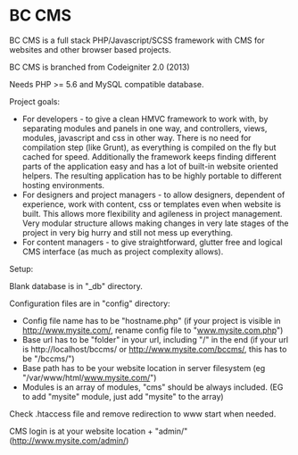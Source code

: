 # BC CMS

BC CMS is a full stack PHP/Javascript/SCSS framework with CMS for websites and other browser based projects.

BC CMS is branched from Codeigniter 2.0 (2013)

Needs PHP >= 5.6 and MySQL compatible database.

Project goals:

* For developers - to give a clean HMVC framework to work with, by separating modules and panels in one way, 
  and controllers, views, modules, javascript and css in other way. There is no need for compilation step (like Grunt),
  as everything is compiled on the fly but cached for speed. Additionally the framework keeps finding different parts
  of the application easy and has a lot of built-in website oriented helpers. The resulting application has to be highly
  portable to different hosting environments.
* For designers and project managers - to allow designers, dependent of experience, work with content, css or templates
  even when website is built. This allows more flexibility and agileness in project management. Very modular structure allows
  making changes in very late stages of the project in very big hurry and still not mess up everything.
* For content managers - to give straightforward, glutter free and logical CMS interface (as much as project complexity allows).

Setup:

Blank database is in "_db" directory.

Configuration files are in "config" directory:
* Config file name has to be "hostname.php" (if your project is visible in http://www.mysite.com/, rename config file to 
  "www.mysite.com.php")
* Base url has to be "folder" in your url, including "/" in the end (if your url is http://localhost/bccms/ or
  http://www.mysite.com/bccms/, this has to be "/bccms/")
* Base path has to be your website location in server filesystem (eg "/var/www/html/www.mysite.com/")
* Modules is an array of modules, "cms" should be always included. (EG to add "mysite" module, just add "mysite" to the array) 

Check .htaccess file and remove redirection to www start when needed.

CMS login is at your website location + "admin/" (http://www.mysite.com/admin/)

